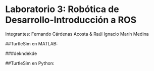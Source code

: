 # Laboratorio 3: Robótica de Desarrollo-Introducción a ROS
Integrantes: Fernando Cárdenas Acosta & Raúl Ignacio Marín Medina

##TurtleSim en MATLAB:

###dekndekde

##TurtleSim en Python: 


